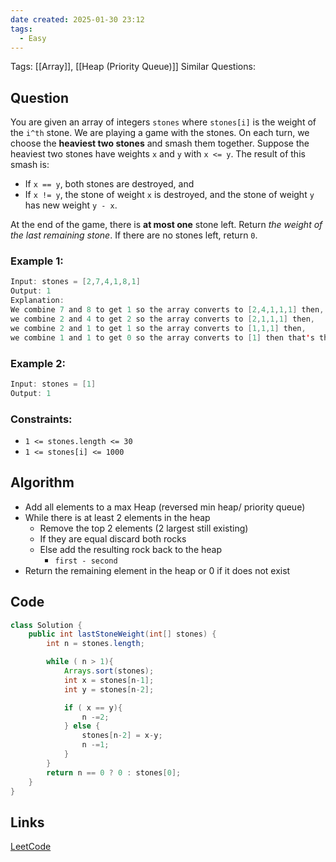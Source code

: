 ```yaml
---
date created: 2025-01-30 23:12
tags:
  - Easy
---
```


Tags: [[Array]], [[Heap (Priority Queue)]]
Similar Questions:

## Question

You are given an array of integers `stones` where `stones[i]` is the weight of the `i^th` stone.
We are playing a game with the stones. On each turn, we choose the **heaviest two stones** and smash them together. Suppose the heaviest two stones have weights `x` and `y` with `x <= y`. The result of this smash is:

- If `x == y`, both stones are destroyed, and
- If `x != y`, the stone of weight `x` is destroyed, and the stone of weight `y` has new weight `y - x`.

At the end of the game, there is **at most one** stone left.
Return _the weight of the last remaining stone_. If there are no stones left, return `0`.

### Example 1:

```java
Input: stones = [2,7,4,1,8,1]
Output: 1
Explanation: 
We combine 7 and 8 to get 1 so the array converts to [2,4,1,1,1] then,
we combine 2 and 4 to get 2 so the array converts to [2,1,1,1] then,
we combine 2 and 1 to get 1 so the array converts to [1,1,1] then,
we combine 1 and 1 to get 0 so the array converts to [1] then that's the value of the last stone.
```

### Example 2:

```java
Input: stones = [1]
Output: 1
```

### Constraints:

- `1 <= stones.length <= 30`
- `1 <= stones[i] <= 1000`

## Algorithm
- Add all elements to a max Heap (reversed min heap/ priority queue)
- While there is at least 2 elements in the heap 
	- Remove the top 2 elements (2 largest still existing)
	- If they are equal discard both rocks 
	- Else add the resulting rock back to the heap 
		- `first - second`
- Return the remaining element in the heap or 0 if it does not exist


## Code

```java 
class Solution {
    public int lastStoneWeight(int[] stones) {
        int n = stones.length;

        while ( n > 1){
            Arrays.sort(stones);
            int x = stones[n-1];
            int y = stones[n-2];

            if ( x == y){
                n -=2;
            } else {
                stones[n-2] = x-y;
                n -=1;
            }
        }
        return n == 0 ? 0 : stones[0];
    }
}
```

## Links

[LeetCode](https://leetcode.com/problems/last-stone-weight/description/)
